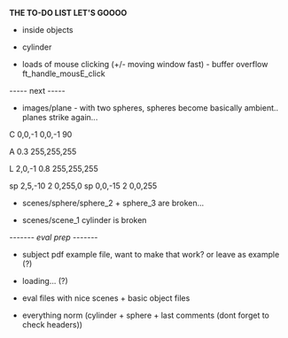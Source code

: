 
**THE TO-DO LIST LET'S GOOOO**

- inside objects

- cylinder

 - loads of mouse clicking (+/- moving window fast) - buffer overflow ft_handle_mousE_click


 ----- next -----

- images/plane - with two spheres, spheres become basically ambient.. 
	planes strike again...

C              0,0,-1      0,0,-1     90

A               0.3      255,255,255

L               2,0,-1     0.8     255,255,255

sp              2,5,-10       2    0,255,0
sp               0,0,-15      2      0,0,255

 - scenes/sphere/sphere_2 + sphere_3 are broken...

 - scenes/scene_1 cylinder is broken



*------- eval prep -------*

- subject pdf example file, want to make that work? or leave as example (?)

- loading... (?)

- eval files with nice scenes + basic object files

- everything norm (cylinder + sphere + last comments (dont forget to check headers))

